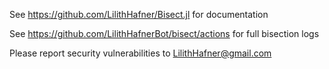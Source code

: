 See https://github.com/LilithHafner/Bisect.jl for documentation

See https://github.com/LilithHafnerBot/bisect/actions for full bisection logs

Please report security vulnerabilities to LilithHafner@gmail.com
